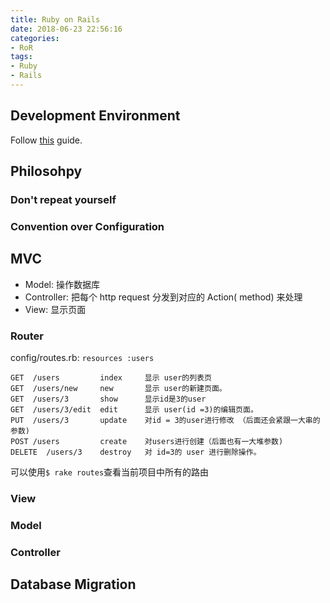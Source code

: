 ```yaml
---
title: Ruby on Rails
date: 2018-06-23 22:56:16
categories:
- RoR
tags:
- Ruby
- Rails
---
```


## Development Environment

Follow [this](https://ruby-china.org/wiki/install_ruby_guide) guide.

<!-- more -->

## Philosohpy
### Don't repeat yourself
### Convention over Configuration

## MVC

* Model: 操作数据库
* Controller: 把每个 http request 分发到对应的 Action( method) 来处理
* View: 显示页面

### Router

config/routes.rb: `resources :users`

```
GET  /users         index     显示 user的列表页
GET  /users/new     new       显示 user的新建页面。
GET  /users/3       show      显示id是3的user
GET  /users/3/edit  edit      显示 user(id =3)的编辑页面。
PUT  /users/3       update    对id = 3的user进行修改 （后面还会紧跟一大串的参数)
POST /users         create    对users进行创建（后面也有一大堆参数)
DELETE  /users/3    destroy   对 id=3的 user 进行删除操作。
```

可以使用`$ rake routes`查看当前项目中所有的路由

### View

### Model

### Controller

## Database Migration

